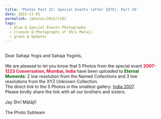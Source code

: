 ```yaml
---
title: 'Photos Post 22: Special Events (after 1975), Part 24'
date: 2023-11-01
permalink: /photos/2023/1101
tags:
  - blue @ Special Events Photographs
  - crimson @ Photographs of Shri Mataji
  - green @ Updates
---
```


<p>
<br>
Dear Sahaja Yogis and Sahaja Yoginīs,<br>
<br>
We are pleased to let you know that 5 Photos from the special event <font color="Crimson"><b>2007-1223 Conversation, Mumbai, India </b></font> have been uploaded to <font color="DarkGreen"><b>Eternal Moments</b></font>: 2 low resolution from the Named Collections and 3 low resolutions from the XYZ Unknown Collection.<br>
The direct link to the 5 Photos in the smallest gallery: <a href="https://eternalmoments.smugmug.com/Countries/India/2007"> India 2007</a>.<br> 
Please kindly share the link with all our brothers and sisters.<br>

<br>
Jay Śhrī Mātājī!<br>
<br>
The Photo Subteam
</p>